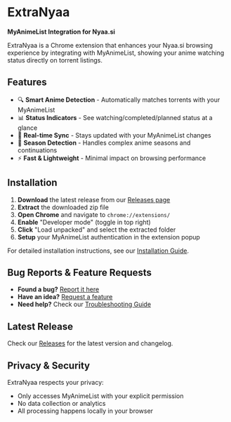 # ExtraNyaa

**MyAnimeList Integration for Nyaa.si**

ExtraNyaa is a Chrome extension that enhances your Nyaa.si browsing experience by integrating with MyAnimeList, showing your anime watching status directly on torrent listings.

## Features

- 🔍 **Smart Anime Detection** - Automatically matches torrents with your MyAnimeList
- 📊 **Status Indicators** - See watching/completed/planned status at a glance  
- 🔄 **Real-time Sync** - Stays updated with your MyAnimeList changes
- 🎯 **Season Detection** - Handles complex anime seasons and continuations
- ⚡ **Fast & Lightweight** - Minimal impact on browsing performance

## Installation

1. **Download** the latest release from our [Releases page](https://github.com/Acen/ExtraNyaa/releases)
2. **Extract** the downloaded zip file
3. **Open Chrome** and navigate to `chrome://extensions/`
4. **Enable** "Developer mode" (toggle in top right)
5. **Click** "Load unpacked" and select the extracted folder
6. **Setup** your MyAnimeList authentication in the extension popup

For detailed installation instructions, see our [Installation Guide](docs/installation.md).

## Bug Reports & Feature Requests

- **Found a bug?** [Report it here](https://github.com/Acen/ExtraNyaa/issues/new?template=bug_report.md)
- **Have an idea?** [Request a feature](https://github.com/Acen/ExtraNyaa/issues/new?template=feature_request.md)
- **Need help?** Check our [Troubleshooting Guide](docs/troubleshooting.md)

## Latest Release

Check our [Releases](https://github.com/Acen/ExtraNyaa/releases) for the latest version and changelog.

## Privacy & Security

ExtraNyaa respects your privacy:
- Only accesses MyAnimeList with your explicit permission
- No data collection or analytics
- All processing happens locally in your browser